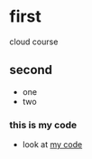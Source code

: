 # first
cloud course

## second
* one
* two

### this is my code
* look at [my code](https://gist.github.com/randaadelabdelaziz/e7366051d91acad88450a606388bd484)
